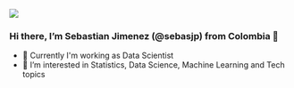 ![](https://komarev.com/ghpvc/?username=sebasjp)

### Hi there, I’m Sebastian Jimenez (@sebasjp) from Colombia 👋
- 🤖 Currently I'm working as Data Scientist
- 👀 I’m interested in Statistics, Data Science, Machine Learning and Tech topics

<!---
sebasjp/sebasjp is a ✨ special ✨ repository because its `README.md` (this file) appears on your GitHub profile.
You can click the Preview link to take a look at your changes.
--->
